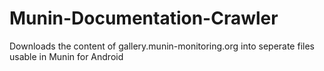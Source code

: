 # Munin-Documentation-Crawler
Downloads the content of gallery.munin-monitoring.org into seperate files usable in Munin for Android
